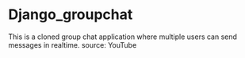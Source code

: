 # Django_groupchat
This is a cloned group chat application where multiple users can send messages in realtime.
source: YouTube
